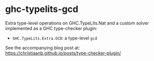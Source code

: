 # ghc-typelits-gcd

Extra type-level operations on GHC.TypeLits.Nat and a custom solver implemented
as a GHC type-checker plugin:

* `GHC.TypeLits.Extra.GCD`: a type-level `gcd`

See the accompanying blog post at: https://christiaanb.github.io/posts/type-checker-plugin/

